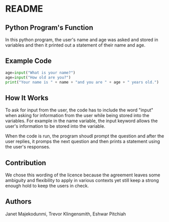 # README

## Python Program's Function

In this python program, the user's name and age was asked and stored in variables and then it printed out a statement of their name and age.


## Example Code 
```python
age=input("What is your name?")
age=input("How old are you?")
print("Your name is " + name + "and you are " + age + " years old.")
```
## How It Works

To ask for input from the user, the code has to include the word "input" when asking for information from the user while being stored into the variables.
For example in the name variable, the input keyword allows the user's information to be stored into the variable.

When the code is run, the program shoudl prompt the question and after the user replies, it promps the next question and then prints a statement using the user's responses.

## Contribution
We chose this wording of the licence because the agreement leaves some ambiguity and flexibility to apply in various contexts yet still keep a strong enough hold to keep the users in check.

## Authors

Janet Majekodunmi, Trevor Klingensmith, Eshwar Pitchiah
